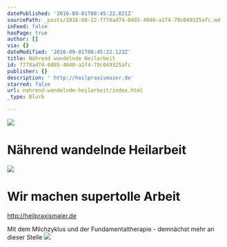 ```yaml
---
datePublished: '2016-09-01T08:45:22.821Z'
sourcePath: _posts/2016-08-22-f778ad74-0485-4040-a1f4-79c049325afc.md
inFeed: false
hasPage: true
author: []
via: {}
dateModified: '2016-09-01T08:45:22.123Z'
title: Nährend wandelnde Heilarbeit
id: f778ad74-0485-4040-a1f4-79c049325afc
publisher: {}
description: ' http://heilpraxismaier.de'
starred: false
url: nahrend-wandelnde-heilarbeit/index.html
_type: Blurb

---
```

![](https://the-grid-user-content.s3-us-west-2.amazonaws.com/d214c4aa-a5d5-4ae9-be20-8aa466ff89a7.png)

# Nährend wandelnde Heilarbeit
![](https://the-grid-user-content.s3-us-west-2.amazonaws.com/e4980464-f04c-4a27-afb1-198fe7d08a45.jpg)

# Wir machen supertolle Arbeit

http://heilpraxismaier.de

Mit dem Milchzyklus und der Fundamentaltherapie - demnächst mehr an dieser Stelle
![](https://the-grid-user-content.s3-us-west-2.amazonaws.com/8dcc7a71-f2f3-4330-8644-0e84b17aec04.jpg)